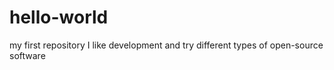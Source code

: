 # hello-world
my first repository
I like development and try different types of open-source software
